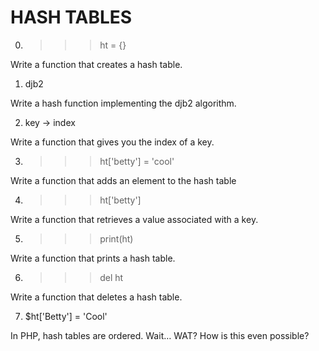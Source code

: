 # HASH TABLES

0. >>> ht = {}

Write a function that creates a hash table.

1. djb2

Write a hash function implementing the djb2 algorithm.

2. key -> index

Write a function that gives you the index of a key.

3. >>> ht['betty'] = 'cool'

Write a function that adds an element to the hash table

4. >>> ht['betty']

Write a function that retrieves a value associated with a key.

5. >>> print(ht)

Write a function that prints a hash table.

6. >>> del ht

Write a function that deletes a hash table.

7. $ht['Betty'] = 'Cool'

In PHP, hash tables are ordered. Wait… WAT? How is this even possible?
